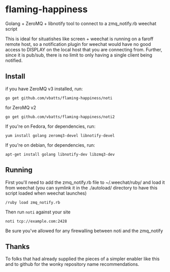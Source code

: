flaming-happiness
=================

Golang + ZeroMQ + libnotify tool to connect to a zmq_notify.rb weechat script

This is ideal for situatishes like screen + weechat is running on a faroff
remote host, so a notification plugin for weechat would have no good access to
DISPLAY on the local host that you are connecting from.
Further, since it is pub/sub, there is no limit to only having a single client 
being notified.


Install
-------

if you have ZeroMQ v3 installed, run:

	go get github.com/vbatts/flaming-happiness/noti

for ZeroMQ v2

	go get github.com/vbatts/flaming-happiness/noti2


If you're on Fedora, for dependencies, run:

	yum install golang zeromq3-devel libnotify-devel

If you're on debian, for dependencies, run:

	apt-get install golang libnotify-dev libzmq3-dev


Running
-------

First you'll need to add the zmq_notify.rb file to ~/.weechat/ruby/
and load it from weechat (you can symlink it in the ./autoload/ directory
to have this script loaded when weechat launches)

	/ruby load zmq_notify.rb

Then run `noti` against your site

	noti tcp://example.com:2428

Be sure you've allowed for any firewalling between noti and the zmq_notify

Thanks
------

To folks that had already supplied the pieces of a simpler enabler like this
and to github for the wonky repository name recommendations.

